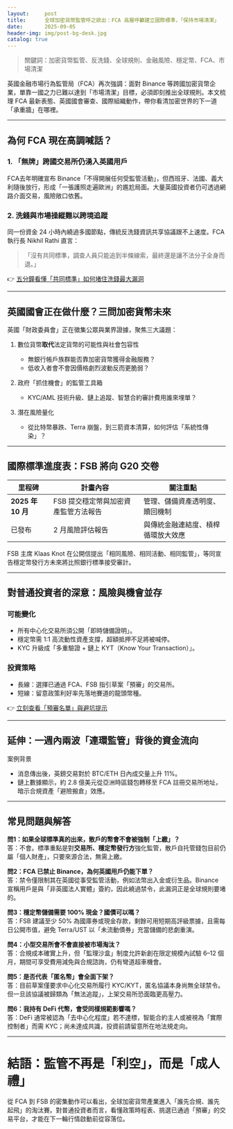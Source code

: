 ```yaml
---
layout:     post
title:      全球加密貨幣監管呼之欲出：FCA 高層呼籲建立國際標準，「保持市場清潔」
date:       2025-09-05
header-img: img/post-bg-desk.jpg
catalog: true
---
```


> 關鍵詞：加密貨幣監管、反洗錢、全球規則、金融風險、穩定幣、FCA、市場清潔

英國金融市場行為監管局（FCA）再次強調：面對 Binance 等跨國加密貨幣企業，單靠一國之力已難以達到「市場清潔」目標，必須即刻推出全球規則。本文梳理 FCA 最新表態、英國國會審查、國際組織動作，帶你看清加密世界的下一道「承重牆」在哪裡。

---

## 為何 FCA 現在高調喊話？

### 1. 「無牌」跨國交易所仍湧入英國用戶  
FCA去年明確宣布 Binance「不得開展任何受監管活動」，但西班牙、法國、義大利隨後放行，形成「一張護照走遍歐洲」的尷尬局面。大量英國投資者仍可透過網路介面交易，風險敞口依舊。

### 2. 洗錢與市場操縱難以跨境追蹤  
同一份資金 24 小時內繞過多國節點，傳統反洗錢資訊共享協議跟不上速度。FCA 執行長 Nikhil Rathi 直言：  
>「沒有共同標準，調查人員只能追到半條線索，最終還是讓不法分子全身而退。」

👉 [五分鐘看懂「共同標準」如何堵住洗錢最大漏洞](https://okxdog.com/)

---

## 英國國會正在做什麼？三問加密貨幣未來

英國「財政委員會」正在徵集公眾與業界證據，聚焦三大議題：

1. 數位貨幣**取代**法定貨幣的可能性與社會包容性  
   - 無銀行帳戶族群能否靠加密貨幣獲得金融服務？  
   - 低收入者會不會因價格劇烈波動反而更脆弱？

2. 政府「抓住機會」的監管工具箱  
   - KYC/AML 技術升級、鏈上追蹤、智慧合約審計費用誰來埋單？

3. 潛在風險量化  
   - 從比特幣暴跌、Terra 崩盤，到三箭資本清算，如何評估「系統性傳染」？

---

## 國際標準進度表：FSB 將向 G20 交卷

| 里程碑 | 計畫內容 | 關注重點 |
|---|---|---|
| **2025 年 10 月** | FSB 提交穩定幣與加密資產監管方法報告 | 管理、儲備資產透明度、贖回機制 |
| 已發布 | 2 月風險評估報告 | 與傳統金融連結度、槓桿循環放大效應 |

FSB 主席 Klaas Knot 在公開信提出「相同風險、相同活動、相同監管」，等同宣告穩定幣發行方未來將比照銀行標準接受審計。

---

## 對普通投資者的深意：風險與機會並存

### 可能變化
- 所有中心化交易所須公開「即時儲備證明」。  
- 穩定幣需 1:1 高流動性資產支撐，超額抵押不足將被喊停。  
- KYC 升級成「多重驗證 + 鏈上 KYT（Know Your Transaction）」。

### 投資策略
- 長線：選擇已通過 FCA、FSB 指引草案「預審」的交易所。  
- 短線：留意政策利好率先落地賽道的龍頭幣種。

👉 [立刻查看「預審名單」與避坑提示](https://okxdog.com/)

---

## 延伸：一週內兩波「連環監管」背後的資金流向

案例背景  
- 消息傳出後，英鎊交易對於 BTC/ETH 日內成交量上升 11%。  
- 鏈上數據顯示，約 2.8 億美元從亞洲時區錢包轉移至 FCA 註冊交易所地址，暗示合規資產「避險搬倉」效應。

---

## 常見問題與解答

**問1：如果全球標準真的出來，散戶的幣會不會被強制「上繳」？**  
答：不會。標準重點是對**交易所、穩定幣發行方**強化監管，散戶自托管錢包目前仍屬「個人財產」，只要來源合法，無需上繳。

**問2：FCA 已禁止 Binance，為何英國用戶仍能下單？**  
答：禁令僅限制其在英國從事受監管活動，例如法幣出入金或衍生品。Binance 宣稱用戶是與「非英國法人實體」簽約，因此繞過禁令，此漏洞正是全球規則要堵的。

**問3：穩定幣儲備需要 100% 現金？國債可以嗎？**  
答：FSB 建議至少 50% 為國庫券或現金存款，剩餘可用短期高評級票據，且需每日公開市值，避免 Terra/UST 以「未流動債券」充當儲備的悲劇重演。

**問4：小型交易所會不會直接被市場淘汰？**  
答：合規成本確實上升，但「監理沙盒」制度允許新創在限定規模內試驗 6–12 個月，期間可享受費用減免與合規諮詢，仍有彎道超車機會。

**問5：是否代表「匿名幣」會全面下架？**  
答：目前草案僅要求中心化交易所履行 KYC/KYT，匿名協議本身尚無全球禁令。但一旦該協議被歸類為「無法追蹤」，上架交易所恐面臨更高壓力。

**問6：我持有 DeFi 代幣，會受同樣規範影響嗎？**  
答：DeFi 通常被認為「去中心化程度」若不達標，智能合約主人或被視為「實際控制者」而需 KYC；尚未達成共識，投資前請留意所在地法規走向。

---

# 結語：監管不再是「利空」，而是「成人禮」

從 FCA 到 FSB 的密集動作可以看出，全球加密貨幣產業進入「誰先合規、誰先起飛」的淘汰賽。對普通投資者而言，看懂政策時程表、挑選已通過「預審」的交易平台，才能在下一輪行情啟動前從容落位。